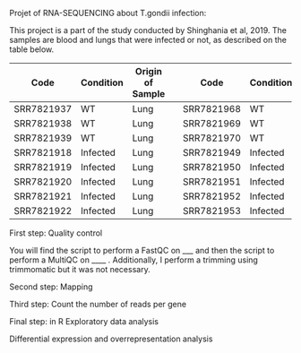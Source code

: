 Projet of RNA-SEQUENCING about T.gondii infection: 

This project is a part of the study conducted by Shinghania et al, 2019. The samples are blood and lungs that were infected or not, as described on the table below.

| Code        | Condition | Origin of Sample |              | Code        | Condition | Origin of Sample |
|-------------|-----------|------------------|--------------|-------------|-----------|------------------|
| SRR7821937  | WT        | Lung             |              | SRR7821968  | WT        | Blood            |
| SRR7821938  | WT        | Lung             |              | SRR7821969  | WT        | Blood            |
| SRR7821939  | WT        | Lung             |              | SRR7821970  | WT        | Blood            |
| SRR7821918  | Infected  | Lung             |              | SRR7821949  | Infected  | Blood            |
| SRR7821919  | Infected  | Lung             |              | SRR7821950  | Infected  | Blood            |
| SRR7821920  | Infected  | Lung             |              | SRR7821951  | Infected  | Blood            |
| SRR7821921  | Infected  | Lung             |              | SRR7821952  | Infected  | Blood            |
| SRR7821922  | Infected  | Lung             |              | SRR7821953  | Infected  | Blood            |


First step: Quality control

You will find the script to perform a FastQC on ___ and then the script to perform a MultiQC on ____ . Additionally, I perform a trimming using trimmomatic but it was not necessary.

Second step: Mapping

Third step: Count the number of reads per gene

Final step: in R 
Exploratory data analysis 

Differential expression and overrepresentation analysis 
